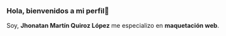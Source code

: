 ### Hola, bienvenidos a mi perfil👋
Soy, <b>Jhonatan Martín Quiroz López</b> me especializo en <b>maquetación web</b>.

<!--
**JhonatanQL/JhonatanQL** is a ✨ _special_ ✨ repository because its `README.md` (this file) appears on your GitHub profile.

Here are some ideas to get you started:

- 🔭 I’m currently working on ...
- 🌱 I’m currently learning ...
- 👯 I’m looking to collaborate on ...
- 🤔 I’m looking for help with ...
- 💬 Ask me about ...
- 📫 How to reach me: ...
- 😄 Pronouns: ...
- ⚡ Fun fact: ...
-->
